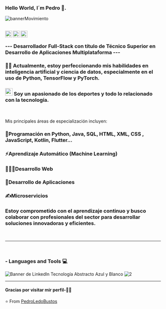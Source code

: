 ### Hello World, I´m Pedro 👋.
![bannerMovimiento](https://github.com/PedroLedoBustos/PedroLedoBustos/assets/152484958/aa7f9e1b-ddb0-4d4a-bb33-41d3e516e03a)

<br/>
<a href="https://github.com/PedroLedoBustos/PedroLedoBustos/assets/152484958/c9c1b731-a15e-49ab-89c8-c268408df141">
  <img align="left" alt="Linkedin" width="22px" src="https://github.com/PedroLedoBustos/PedroLedoBustos/assets/152484958/439d563d-26f8-4970-88f5-c66acc937abc" />
</a>
<a href="https://t.me/ihemantjoshi">
  <img align="left" alt="Telegram" width="22px" src="https://cdn.jsdelivr.net/npm/simple-icons@v3/icons/telegram.svg" />
</a>
<a href="https://www.instagram.com/hemant.gz/">
  <img align="left" alt="Instagram" width="22px" src="https://cdn.jsdelivr.net/npm/simple-icons@v3/icons/instagram.svg" />
</a>

<br />

### --- Desarrollador Full-Stack con título de Técnico Superior en Desarrollo de Aplicaciones Multiplataforma ---

###       👨‍💻 Actualmente, estoy perfeccionando mis habilidades en inteligencia artificial y ciencia de datos, especialmente en el uso de Python, TensorFlow y PyTorch.
###        <img src="https://github.com/TheDudeThatCode/TheDudeThatCode/blob/master/Assets/Earth.gif" width="24px">   Soy un apasionado de los deportes y todo lo relacionado con la tecnología.
<br />
<br />
                                          Mis principales áreas de especialización incluyen:

###        🚀Programación en Python, Java, SQL, HTML, XML, CSS , JavaScript, Kotlin, Flutter...
###        ⚡Aprendizaje Automático (Machine Learning)
###        👨🏽‍💻Desarrollo Web
###        🎯Desarrollo de Aplicaciones
###        ✍️Microservicios
### Estoy comprometido con el aprendizaje continuo y busco colaborar con profesionales del sector para desarrollar soluciones innovadoras y eficientes.

<br />

*************

<br />

### - Languages and Tools 💻

![Banner de LinkedIn Tecnología Abstracto Azul y Blanco](https://github.com/PedroLedoBustos/PedroLedoBustos/assets/152484958/2678ee29-509b-4527-b4c7-24fbf4b229de)
![2](https://github.com/PedroLedoBustos/PedroLedoBustos/assets/152484958/b56edd08-14d7-4fd6-9786-4f69efa42683)


</p>

***********************************

#### Gracias por visitar mir perfil-🙏🏼



⭐️ From [PedroLedoBustos](https://github.com/PedroLedoBustos)
